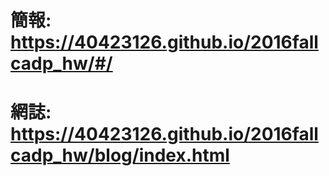 # 簡報: https://40423126.github.io/2016fallcadp_hw/#/
# 網誌: https://40423126.github.io/2016fallcadp_hw/blog/index.html
